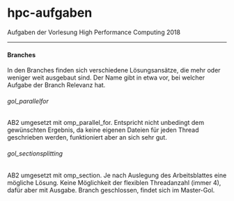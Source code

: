 # hpc-aufgaben
Aufgaben der Vorlesung High Performance Computing 2018

<hr>

#### Branches

In den Branches finden sich verschiedene Lösungsansätze, die mehr oder weniger weit ausgebaut sind.
Der Name gibt in etwa vor, bei welcher Aufgabe der Branch Relevanz hat.

###### gol_parallelfor

AB2 umgesetzt mit omp_parallel_for. Entspricht nicht unbedingt dem gewünschten Ergebnis,
da keine eigenen Dateien für jeden Thread geschrieben werden, funktioniert aber an sich sehr gut.

###### gol_sectionsplitting

AB2 umgesetzt mit omp_section. Je nach Auslegung des Arbeitsblattes eine mögliche Lösung.
Keine Möglichkeit der flexiblen Threadanzahl (immer 4), dafür aber mit Ausgabe.
Branch geschlossen, findet sich im Master-Gol.
